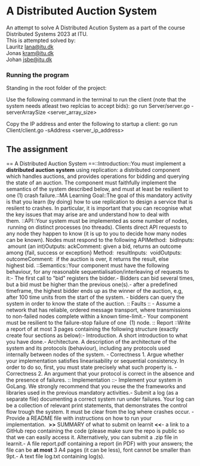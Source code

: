 # A Distributed Auction System

An attempt to solve A Distributed Acution System as a part of the course Distributed Systems 2023 at ITU. <br>
This is attempted solved by: <br>
Lauritz <lana@itu.dk> <br>
Jonas <kram@itu.dk> <br>
Johan <jsbe@itu.dk> <br>

### Running the program

Standing in the root folder of the project:

Use the following command in the terminal to run the client (note that the system needs atleast two replcias to accept bids):
go run Server/server.go -serverArraySize \<server_array_size>

Copy the IP address and enter the following to startup a client:
go run Client/client.go -sAddress \<server_ip_address>

## The assignment

== A Distributed Auction System ==::Introduction::You must implement a **distributed auction system** using replication: a distributed component which handles auctions, and provides operations for bidding and querying the state of an auction. The component must faithfully implement the semantics of the system described below, and must at least be resilient to one (1) crash failure.::MA Learning Goal::The goal of this mandatory activity is that you learn (by doing) how to use replication to design a service that is resilent to crashes. In particular, it is important that you can recognise what the key issues that may arise are and understand how to deal with them. ::API::Your system must be implemented as some number of nodes,  running on distinct processes (no threads). Clients direct API requests to any node they happen to know (it is up to you to decide how many nodes can be known). Nodes must respond to the following APIMethod:  bidInputs:  amount (an int)Outputs: ackComment: given a bid, returns an outcome among {fail, success or exception} Method:  resultInputs:  voidOutputs: outcomeComment:  if the auction is over, it returns the result, else highest bid. ::Semantics::Your component must have the following behaviour, for any reasonable sequentialisation/interleaving of requests to it:- The first call to "bid" registers the bidder.- Bidders can bid several times, but a bid must be higher than the previous one(s).- after a predefined timeframe, the highest bidder ends up as the winner of the auction, e.g, after 100 time units from the start of the system. - bidders can query the system in order to know the state of the auction. :: Faults :: - Assume a network that has reliable, ordered message transport, where transmissions to non-failed nodes complete within a known time-limit.- Your component must be resilient to the failure-stop failure of one  (1) node. :: Report ::Write a report of at most 3 pages containing the following structure (exactly create four sections as below):- Introduction. A short introduction to what you have done.- Architecture. A description of the architecture of the system and its protocols (behaviour), including any protocols used internally between nodes of the system. - Correctness 1. Argue whether your implementation satisfies linearisability or sequential consistency. In order to do so, first, you must state precisely what such property is. - Correctness 2. An argument that your protocol is correct in the absence and the presence of failures. :: Implementation ::- Implement your system in GoLang. We strongly recommend that you reuse the the frameworks and libraries used in the previous mandatory activities.- Submit a log (as a separate file) documenting a correct system run under failures. Your log can be a collection of relevant print statements, that demonstrates the control flow trough the system. It must be clear from the log where crashes occur. - Provide a README file with instructions on how to run your implementation.  **>>** SUMMARY of what to submit on learnit **<<**- a link to a GitHub repo containing the code (please make sure the repo is public so that we can easily access it. Alternatively, you can submit a .zip file in learnit.- A file report.pdf containing a report (in PDF) with your answers; the file can be **at most** 3 A4 pages (it can be less), font cannot be smaller than 9pt.- A text file log.txt containing log(s).
